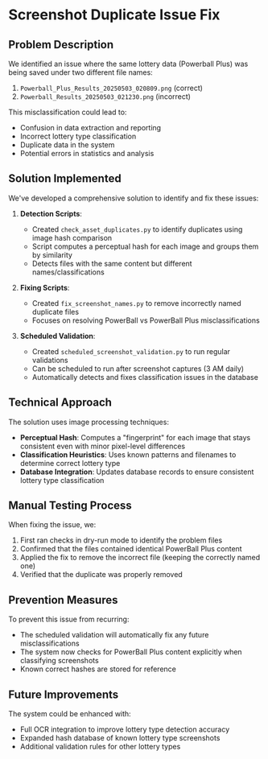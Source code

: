 # Screenshot Duplicate Issue Fix

## Problem Description

We identified an issue where the same lottery data (Powerball Plus) was being saved under two different file names:
1. `Powerball_Plus_Results_20250503_020809.png` (correct)
2. `Powerball_Results_20250503_021230.png` (incorrect)

This misclassification could lead to:
- Confusion in data extraction and reporting
- Incorrect lottery type classification
- Duplicate data in the system
- Potential errors in statistics and analysis

## Solution Implemented

We've developed a comprehensive solution to identify and fix these issues:

1. **Detection Scripts**:
   - Created `check_asset_duplicates.py` to identify duplicates using image hash comparison
   - Script computes a perceptual hash for each image and groups them by similarity
   - Detects files with the same content but different names/classifications

2. **Fixing Scripts**:
   - Created `fix_screenshot_names.py` to remove incorrectly named duplicate files
   - Focuses on resolving PowerBall vs PowerBall Plus misclassifications

3. **Scheduled Validation**:
   - Created `scheduled_screenshot_validation.py` to run regular validations
   - Can be scheduled to run after screenshot captures (3 AM daily)
   - Automatically detects and fixes classification issues in the database

## Technical Approach

The solution uses image processing techniques:
- **Perceptual Hash**: Computes a "fingerprint" for each image that stays consistent even with minor pixel-level differences
- **Classification Heuristics**: Uses known patterns and filenames to determine correct lottery type
- **Database Integration**: Updates database records to ensure consistent lottery type classification

## Manual Testing Process

When fixing the issue, we:
1. First ran checks in dry-run mode to identify the problem files
2. Confirmed that the files contained identical PowerBall Plus content
3. Applied the fix to remove the incorrect file (keeping the correctly named one)
4. Verified that the duplicate was properly removed

## Prevention Measures

To prevent this issue from recurring:
- The scheduled validation will automatically fix any future misclassifications
- The system now checks for PowerBall Plus content explicitly when classifying screenshots
- Known correct hashes are stored for reference

## Future Improvements

The system could be enhanced with:
- Full OCR integration to improve lottery type detection accuracy
- Expanded hash database of known lottery type screenshots
- Additional validation rules for other lottery types
